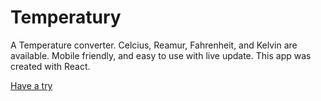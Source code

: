 # Temperatury

A Temperature converter. Celcius, Reamur, Fahrenheit, and Kelvin are available. Mobile friendly, and easy to use with live update. This app was created with React. 

[Have a try](https://temperatury.netlify.app/)

